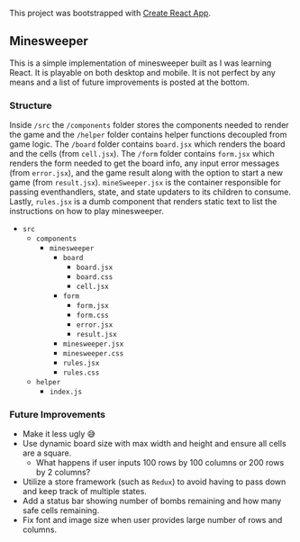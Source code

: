 This project was bootstrapped with [Create React App](https://github.com/facebook/create-react-app).

## Minesweeper
This is a simple implementation of minesweeper built as I was learning React. It is playable on both desktop and mobile. It is not perfect by any means and a list of future improvements is posted at the bottom.

### Structure
Inside `/src` the `/components` folder stores the components needed to render the game and the `/helper` folder contains helper functions decoupled from game logic. The `/board` folder contains `board.jsx` which renders the board and the cells (from `cell.jsx`). The `/form` folder contains `form.jsx` which renders the form needed to get the board info, any input error messages (from `error.jsx`), and the game result along with the option to start a new game (from `result.jsx`). `mineSweeper.jsx` is the container responsible for passing eventhandlers, state, and state updaters to its children to consume. Lastly, `rules.jsx` is a dumb component that renders static text to list the instructions on how to play minesweeper.

- `src`
    - `components`
        - `minesweeper`
            - `board`
                - `board.jsx`
                - `board.css`
                - `cell.jsx`
            - `form`
                - `form.jsx`
                - `form.css`
                - `error.jsx`
                - `result.jsx`
            - `minesweeper.jsx`
            - `minesweeper.css`
            - `rules.jsx`
            - `rules.css`
    - `helper`
        - `index.js`

### Future Improvements
- Make it less ugly :sweat_smile:
- Use dynamic board size with max width and height and ensure all cells are a square.
    - What happens if user inputs 100 rows by 100 columns or 200 rows by 2 columns?
- Utilize a store framework (such as `Redux`) to avoid having to pass down and keep track of multiple states.
- Add a status bar showing number of bombs remaining and how many safe cells remaining.
- Fix font and image size when user provides large number of rows and columns.